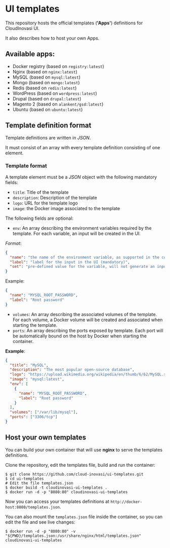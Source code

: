 # UI templates

This repository hosts the official templates (**'Apps'**) definitions for CloudInovasi UI.

It also describes how to host your own Apps.

## Available apps:

* Docker registry (based on `registry:latest`)
* Nginx (based on `nginx:latest`)
* MySQL (based on `mysql:latest`)
* Mongo (based on `mongo:latest`)
* Redis (based on `redis:latest`)
* WordPress (based on `wordpress:latest`)
* Drupal (based on `drupal:latest`)
* Magento 2 (based on `alankent/gsd:latest`)
* Ubuntu (based on `ubuntu:latest`)

## Template definition format

Template definitions are written in *JSON*.

It must consist of an array with every template definition consisting of one element.

### Template format

A template element must be a *JSON* object with the following mandatory fields:

* `title`: Title of the template
* `description`: Description of the template
* `logo`: URL for the template logo
* `image`: the Docker image associated to the template

The following fields are optional:

* `env`: An array describing the environment variables required by the template.
For each variable, an input will be created in the UI.

*Format*:

```json
{
  "name": "the name of the environment variable, as supported in the container image (mandatory)",
  "label": "label for the input in the UI (mandatory)",
  "set": "pre-defined value for the variable, will not generate an input in the UI (optional)"
}
```

Example:

```json
{
  "name": "MYSQL_ROOT_PASSWORD",
  "label": "Root password"
}
```

* `volumes`: An array describing the associated volumes of the template.
For each volume, a Docker volume will be created and associated when starting the template.
* `ports`: An array describing the ports exposed by template.
Each port will be automatically bound on the host by Docker when starting the container.

**Example**:

```json
{
  "title": "MySQL",
  "description": "The most popular open-source database",
  "logo": "https://upload.wikimedia.org/wikipedia/en/thumb/6/62/MySQL.svg/640px-MySQL.svg.png",
  "image": "mysql:latest",
  "env": [
    {
      "name": "MYSQL_ROOT_PASSWORD",
      "label": "Root password"
    }
  ],
  "volumes": ["/var/lib/mysql"],
  "ports": ["3306/tcp"]
}
```

## Host your own templates

You can build your own container that will use **nginx** to serve the templates definitions.

Clone the repository, edit the templates file, build and run the container:

```shell
$ git clone https://github.com/cloud-inovasi/ui-templates.git
$ cd ui-templates
# Edit the file templates.json
$ docker build -t cloudinovasi-ui-templates .
$ docker run -d -p "8080:80" cloudinovasi-ui-templates
```

Now you can access your templates definitions at `http://docker-host:8080/templates.json`.

You can also mount the `templates.json` file inside the container, so you can edit the file and see live changes:

```shell
$ docker run -d -p "8080:80" -v "${PWD}/templates.json:/usr/share/nginx/html/templates.json" cloudinovasi-ui-templates
```
